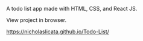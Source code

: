 A todo list app made with HTML, CSS, and React JS.

View project in browser.

https://nicholaslicata.github.io/Todo-List/

